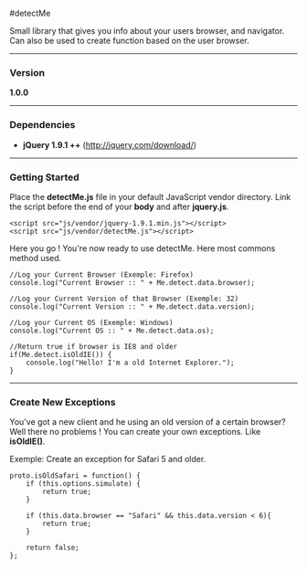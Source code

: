 #detectMe

Small library that gives you info about your users browser, and navigator.
Can also be used to create function based on the user browser.

---

### Version

**1.0.0**

---

### Dependencies

- **jQuery 1.9.1 ++** (http://jquery.com/download/)

---

### Getting Started

Place the **detectMe.js** file in your default JavaScript vendor directory. Link the script before the end of your **body** and after **jquery.js**.

```
<script src="js/vendor/jquery-1.9.1.min.js"></script>
<script src="js/vendor/detectMe.js"></script>
```
Here you go ! You're now ready to use detectMe. Here most commons method used.

```
//Log your Current Browser (Exemple: Firefox)
console.log("Current Browser :: " + Me.detect.data.browser);

//Log your Current Version of that Browser (Exemple: 32)
console.log("Current Version :: " + Me.detect.data.version);

//Log your Current OS (Exemple: Windows)
console.log("Current OS :: " + Me.detect.data.os);

//Return true if browser is IE8 and older
if(Me.detect.isOldIE()) {
    console.log("Hello! I'm a old Internet Explorer.");
}

```

---

### Create New Exceptions

You've got a new client and he using an old version of a certain browser? Well there no problems ! You can create your own exceptions. Like **isOldIE()**.

Exemple: Create an exception for Safari 5 and older.
```
proto.isOldSafari = function() {
	if (this.options.simulate) {
		return true;
	}

	if (this.data.browser == "Safari" && this.data.version < 6){
        return true;
    }

	return false;
};

```